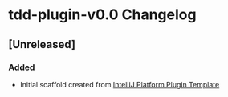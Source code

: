 <!-- Keep a Changelog guide -> https://keepachangelog.com -->

# tdd-plugin-v0.0 Changelog

## [Unreleased]
### Added
- Initial scaffold created from [IntelliJ Platform Plugin Template](https://github.com/JetBrains/intellij-platform-plugin-template)
